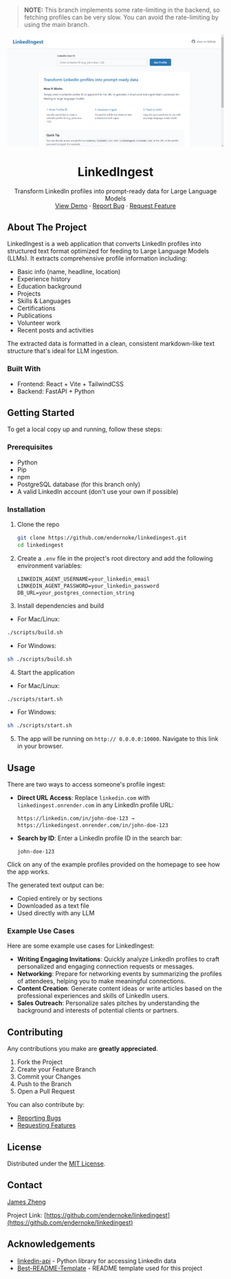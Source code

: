 > **NOTE:** This branch implements some rate-limiting in the backend, so fetching profiles can be very slow. You can avoid the rate-limiting by using the main branch.

<div align="center">
  <a href="https://github.com/endernoke/linkedingest">
    <img src="images/app-preview.png" alt="LinkedIngest Preview" width="800">
  </a>

  <h1 align="center">LinkedIngest</h1>

  <p align="center">
    Transform LinkedIn profiles into prompt-ready data for Large Language Models
    <br />
    <a href="https://linkedingest.onrender.com">View Demo</a>
    ·
    <a href="https://github.com/endernoke/linkedingest/issues/new?template=bug_report.md">Report Bug</a>
    ·
    <a href="https://github.com/endernoke/linkedingest/issues/new?template=feature_request.md">Request Feature</a>
  </p>
</div>

## About The Project

LinkedIngest is a web application that converts LinkedIn profiles into structured text format optimized for feeding to Large Language Models (LLMs). It extracts comprehensive profile information including:
- Basic info (name, headline, location)
- Experience history
- Education background
- Projects
- Skills & Languages
- Certifications
- Publications
- Volunteer work
- Recent posts and activities

The extracted data is formatted in a clean, consistent markdown-like text structure that's ideal for LLM ingestion.

### Built With

* Frontend: React + Vite + TailwindCSS
* Backend: FastAPI + Python

## Getting Started

To get a local copy up and running, follow these steps:

### Prerequisites

* Python
* Pip
* npm
* PostgreSQL database (for this branch only)
* A valid LinkedIn account (don't use your own if possible)

### Installation

1. Clone the repo
   ```sh
   git clone https://github.com/endernoke/linkedingest.git
   cd linkedingest
   ```

2. Create a `.env` file in the project's root directory and add the following environment variables:
   ```env
   LINKEDIN_AGENT_USERNAME=your_linkedin_email
   LINKEDIN_AGENT_PASSWORD=your_linkedin_password
   DB_URL=your_postgres_connection_string
   ```

3. Install dependencies and build
  - For Mac/Linux:
   ```sh
   ./scripts/build.sh
   ```
  - For Windows:
   ```sh
   sh ./scripts/build.sh
   ```

4. Start the application
  - For Mac/Linux:
   ```sh
   ./scripts/start.sh
   ```
  - For Windows:
   ```sh
   sh ./scripts/start.sh
   ```

5. The app will be running on `http:// 0.0.0.0:10000`. Navigate to this link in your browser.

## Usage

There are two ways to access someone's profile ingest:
- **Direct URL Access**: Replace `linkedin.com` with `linkedingest.onrender.com` in any LinkedIn profile URL:
   ```
   https://linkedin.com/in/john-doe-123 → https://linkedingest.onrender.com/in/john-doe-123
   ```

- **Search by ID**: Enter a LinkedIn profile ID in the search bar:
   ```
   john-doe-123
   ```

Click on any of the example profiles provided on the homepage to see how the app works.

The generated text output can be:
- Copied entirely or by sections
- Downloaded as a text file
- Used directly with any LLM

### Example Use Cases

Here are some example use cases for LinkedIngest:

- **Writing Engaging Invitations**: Quickly analyze LinkedIn profiles to craft personalized and engaging connection requests or messages.
- **Networking**: Prepare for networking events by summarizing the profiles of attendees, helping you to make meaningful connections.
- **Content Creation**: Generate content ideas or write articles based on the professional experiences and skills of LinkedIn users.
- **Sales Outreach**: Personalize sales pitches by understanding the background and interests of potential clients or partners.

## Contributing

Any contributions you make are **greatly appreciated**.

1. Fork the Project
2. Create your Feature Branch
3. Commit your Changes
4. Push to the Branch
5. Open a Pull Request

You can also contribute by:
- [Reporting Bugs](https://github.com/endernoke/linkedingest/issues/new?template=bug_report.md)
- [Requesting Features](https://github.com/endernoke/linkedingest/issues/new?template=feature_request.md)

## License

Distributed under the [MIT License](LICENSE).

## Contact

[James Zheng](https://linkedin.com/in/james-zheng-zi)

Project Link: [https://github.com/endernoke/linkedingest](https://github.com/endernoke/linkedingest)

## Acknowledgements

* [linkedin-api](https://github.com/tomquirk/linkedin-api) - Python library for accessing LinkedIn data
* [Best-README-Template](https://github.com/othneildrew/Best-README-Template) - README template used for this project
